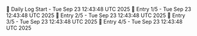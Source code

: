 📅 Daily Log Start - Tue Sep 23 12:43:48 UTC 2025
📌 Entry 1/5 - Tue Sep 23 12:43:48 UTC 2025
📌 Entry 2/5 - Tue Sep 23 12:43:48 UTC 2025
📌 Entry 3/5 - Tue Sep 23 12:43:48 UTC 2025
📌 Entry 4/5 - Tue Sep 23 12:43:48 UTC 2025
